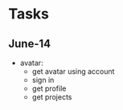 # Tasks

## June-14

* avatar:
  * get avatar using account
  * sign in
  * get profile
  * get projects
